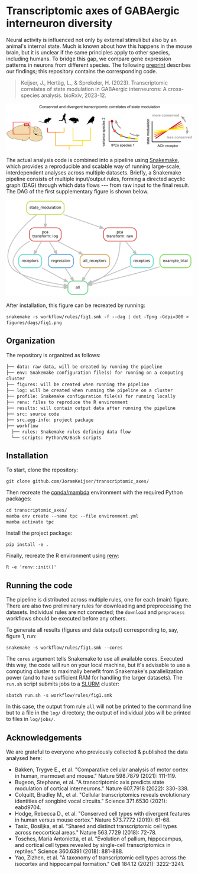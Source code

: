 # Transcriptomic axes of GABAergic interneuron diversity

Neural activity is influenced not only by external stimuli but also by an animal's internal state. Much is known about how this happens in the mouse brain, but it is unclear if the same principles
apply to other species, including humans. To bridge this gap, we compare gene expression patterns in neurons from different species. The following
[preprint](https://doi.org/10.1101/2023.12.04.569849) describes our findings; this repository contains the corresponding code.

>Keijser, J., Hertäg, L., & Sprekeler, H. (2023). Transcriptomic correlates of state modulation in GABAergic interneurons:
>A cross-species analysis. bioRxiv, 2023-12.

<p align="center">
  <img width="800" src="./figures/tpc_fig0.png">
</p>

The actual analysis code is combined into a pipeline using [Snakemake](https://snakemake.readthedocs.io/en/stable/), which provides a reproducible and scalable way of running large-scale, interdependent analyses across multiple datasets. Briefly, a Snakemake pipeline consists of multiple input/output rules, forming a directed acyclic graph (DAG) through which data flows --- from raw input to the final result. The DAG of the first supplementary figure is shown below.

<p align="center">
  <img width="600" src="./figures/dags/fig1.png">
</p>

After installation, this figure can be recreated by running:
```
snakemake -s workflow/rules/fig1.smk -f --dag | dot -Tpng -Gdpi=300 > figures/dags/fig1.png
```
## Organization

The repository is organized as follows:
```
├── data: raw data, will be created by running the pipeline
├── env: Snakemake configuration file(s) for running on a computing cluster
├── figures: will be created when running the pipeline
├── log: will be created when running the pipeline on a cluster
├── profile: Snakemake configuration file(s) for running locally
├── renv: files to reproduce the R environment
├── results: will contain output data after running the pipeline
├── src: source code
├── src.egg-info: project package
├── workflow
  ├── rules: Snakemake rules defining data flow
  └── scripts: Python/R/Bash scripts 
```

## Installation

To start, clone the repository:
```
git clone github.com/JoramKeijser/transcriptomic_axes/
```
Then recreate the [conda/mambda](https://github.com/mamba-org/mamba) environment with the required Python packages:
```
cd transcriptomic_axes/
mamba env create --name tpc --file environment.yml
mamba activate tpc
```
Install the project package:
```
pip install -e .
```

Finally, recreate the R environment using [renv](https://rstudio.github.io/renv/index.html):
```
R -e 'renv::init()'
```


## Running the code
The pipeline is distributed across multiple rules, one for each (main) figure. There are also two preliminary rules for downloading and preprocessing the datasets. Individual rules are not connected; the `download` and `preprocess` workflows should be executed before any others.

To generate all results (figures and data output) corresponding to, say, figure 1, run:

```
snakemake -s workflow/rules/fig1.smk --cores
```
The `cores` argument tells Snakemake to use all available cores. Executed this way, the code will run on your local machine, but it's advisable to use a computing cluster to maximally benefit from Snakemake's parallelization power (and to have sufficient RAM for handling the larger datasets). The `run.sh` script submits jobs to a [SLURM](https://slurm.schedmd.com/overview.html) cluster:
```
sbatch run.sh -s workflow/rules/fig1.smk
```
In this case, the output from rule `all` will not be printed to the command line but to a file in the `log/` directory; the output of individual jobs will be printed to files in `log/jobs/`. 

## Acknowledgements

We are grateful to everyone who previously collected & published the data analysed here:
* Bakken, Trygve E., et al. "Comparative cellular analysis of motor cortex in human, marmoset and mouse." Nature 598.7879 (2021): 111-119.
* Bugeon, Stephane, et al. "A transcriptomic axis predicts state modulation of cortical interneurons." Nature 607.7918 (2022): 330-338.
* Colquitt, Bradley M., et al. "Cellular transcriptomics reveals evolutionary identities of songbird vocal circuits." Science 371.6530 (2021): eabd9704.
* Hodge, Rebecca D., et al. "Conserved cell types with divergent features in human versus mouse cortex." Nature 573.7772 (2019): 61-68.
* Tasic, Bosiljka, et al. "Shared and distinct transcriptomic cell types across neocortical areas." Nature 563.7729 (2018): 72-78.
* Tosches, Maria Antonietta, et al. "Evolution of pallium, hippocampus, and cortical cell types revealed by single-cell transcriptomics in reptiles." Science 360.6391 (2018): 881-888.
* Yao, Zizhen, et al. "A taxonomy of transcriptomic cell types across the isocortex and hippocampal formation." Cell 184.12 (2021): 3222-3241.
